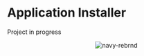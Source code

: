 # Application Installer

Project in progress

<div align="center">

  ![navy-rebrnd](https://github.com/user-attachments/assets/473e9972-d5c0-46a3-baa2-93c98114b998)

</div>
